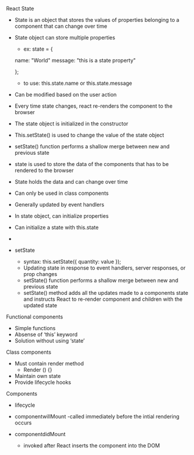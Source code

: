 React State

- State is an object that stores the values of properties belonging to a component that can change over time
- State object can store multiple properties
    - ex: state = {

    name: "World"
    message: "this is a state property"

  };
  - to use: this.state.name or this.state.message


- Can be modified based on the user action 
- Every time state changes, react re-renders the component to the browser
- The state object is initialized in the constructor 
- This.setState() is used to change the value of the state object 
- setState() function performs a shallow merge between new and previous state
 - state is used to store the data of the components that has to be rendered to the browser
- State holds the data and can change over time 
- Can only be used in class components
- Generally updated by event handlers

- In state object, can initialize properties
- Can initialize a state with this.state
- 


- setState
    - syntax: this.setState({ quantity: value });
    - Updating state in response to event handlers, server responses, or prop changes
    - setState() function performs a shallow merge between new and previous state
    - setState() method adds all the updates made to a components state and instructs React to re-render component and children with the updated state


Functional components 
- Simple functions 
- Absense of ‘this’ keyword 
- Solution without using ‘state’

Class components 
- Must contain render method
    - Render () {}
- Maintain own state 
- Provide lifecycle hooks 


Components 
- lifecycle 

- componentwillMount
    -called immediately before the intial rendering occurs

- componentdidMount
    - invoked after React inserts the component into the DOM


